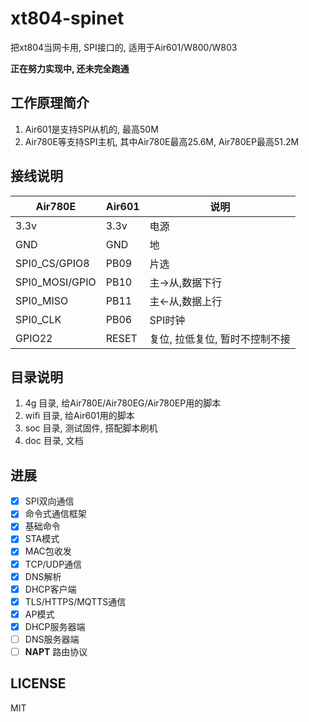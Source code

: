 # xt804-spinet
把xt804当网卡用, SPI接口的, 适用于Air601/W800/W803

**正在努力实现中, 还未完全跑通**

## 工作原理简介

1. Air601是支持SPI从机的, 最高50M
2. Air780E等支持SPI主机, 其中Air780E最高25.6M, Air780EP最高51.2M

## 接线说明

|Air780E         |Air601|说明           |
|----------------|------|---------------|
|3.3v            | 3.3v | 电源          |
|GND             | GND  | 地            |
|SPI0_CS/GPIO8   | PB09 | 片选          |
|SPI0_MOSI/GPIO  | PB10 | 主->从,数据下行|
|SPI0_MISO       | PB11 | 主<-从,数据上行|
|SPI0_CLK        | PB06 | SPI时钟|
|GPIO22          | RESET| 复位, 拉低复位, 暂时不控制不接|

## 目录说明

1. 4g 目录, 给Air780E/Air780EG/Air780EP用的脚本
2. wifi 目录, 给Air601用的脚本
3. soc 目录, 测试固件, 搭配脚本刷机
4. doc 目录, 文档

## 进展

* [x] SPI双向通信
* [x] 命令式通信框架
* [x] 基础命令
* [x] STA模式
* [x] MAC包收发
* [x] TCP/UDP通信
* [x] DNS解析
* [x] DHCP客户端
* [x] TLS/HTTPS/MQTTS通信
* [x] AP模式
* [x] DHCP服务器端
* [ ] DNS服务器端
* [ ] **NAPT** 路由协议

## LICENSE

MIT
